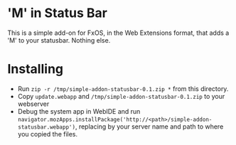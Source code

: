 'M' in Status Bar
=================

This is a simple add-on for FxOS, in the Web Extensions format, that adds a 'M'
to your statusbar. Nothing else.

Installing
==========

* Run `zip -r /tmp/simple-addon-statusbar-0.1.zip *` from this directory.
* Copy `update.webapp` and `/tmp/simple-addon-statusbar-0.1.zip` to your
  webserver
* Debug the system app in WebIDE and run `navigator.mozApps.installPackage('http://<path>/simple-addon-statusbar.webapp')`,
  replacing <path> by your server name and path to where you copied the files.